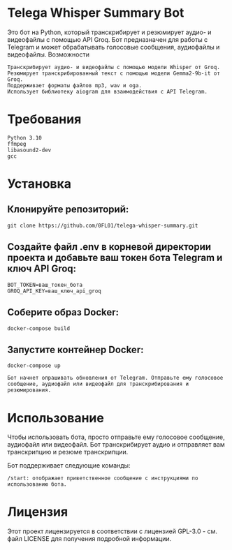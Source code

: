 # Telega Whisper Summary Bot

Это бот на Python, который транскрибирует и резюмирует аудио- и видеофайлы с помощью API Groq. Бот предназначен для работы с Telegram и может обрабатывать голосовые сообщения, аудиофайлы и видеофайлы.
Возможности

    Транскрибирует аудио- и видеофайлы с помощью модели Whisper от Groq.
    Резюмирует транскрибированный текст с помощью модели Gemma2-9b-it от Groq.
    Поддерживает форматы файлов mp3, wav и oga.
    Использует библиотеку aiogram для взаимодействия с API Telegram.

# Требования

    Python 3.10
    ffmpeg
    libasound2-dev
    gcc

# Установка

##    Клонируйте репозиторий:

```
git clone https://github.com/0FL01/telega-whisper-summary.git
```

##    Создайте файл .env в корневой директории проекта и добавьте ваш токен бота Telegram и ключ API Groq:
```
BOT_TOKEN=ваш_токен_бота
GROQ_API_KEY=ваш_ключ_api_groq
```

##    Соберите образ Docker:

```
docker-compose build
```

##    Запустите контейнер Docker:

```
docker-compose up
```

    Бот начнет опрашивать обновления от Telegram. Отправьте ему голосовое сообщение, аудиофайл или видеофайл для транскрибирования и резюмирования.

# Использование

Чтобы использовать бота, просто отправьте ему голосовое сообщение, аудиофайл или видеофайл. Бот транскрибирует аудио и отправляет вам транскрипцию и резюме транскрипции.

Бот поддерживает следующие команды:

    /start: отображает приветственное сообщение с инструкциями по использованию бота.

# Лицензия

Этот проект лицензируется в соответствии с лицензией GPL-3.0 - см. файл LICENSE для получения подробной информации.
